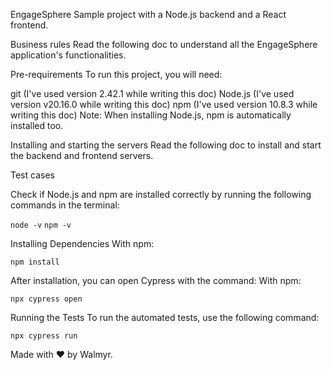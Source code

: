 EngageSphere
Sample project with a Node.js backend and a React frontend.

Business rules
Read the following doc to understand all the EngageSphere application's functionalities.

Pre-requirements
To run this project, you will need:

git (I've used version 2.42.1 while writing this doc)
Node.js (I've used version v20.16.0 while writing this doc)
npm (I've used version 10.8.3 while writing this doc)
Note: When installing Node.js, npm is automatically installed too.

Installing and starting the servers
Read the following doc to install and start the backend and frontend servers.

Test cases

Check if Node.js and npm are installed correctly by running the following commands in the terminal:

```node -v```
```npm -v```

Installing Dependencies With npm:

```npm install```

After installation, you can open Cypress with the command: With npm:

```npx cypress open```

Running the Tests To run the automated tests, use the following command:

```npx cypress run```

Made with ❤️ by Walmyr.
